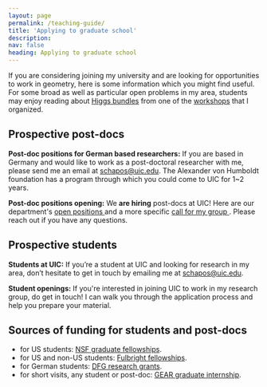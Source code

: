 ```yaml
---
layout: page
permalink: /teaching-guide/
title: 'Applying to graduate school'
description:  
nav: false
heading: Applying to graduate school
---
```



If you are considering joining my university and are looking for opportunities to work in geometry, here is some information which you might find useful. For some broad as well as particular open problems in my area, students may enjoy reading about [Higgs bundles](http://aimpl.org/spectralhiggs/1/) from one of the [workshops](https://schapos.people.uic.edu/Research.html) that I organized.

## Prospective post-docs 

<b>Post-doc positions for German based researchers:</b> If you are based in Germany and would like to work as a post-doctoral researcher with me, please send me an email at schapos@uic.edu. The Alexander von Humboldt foundation has a program through which you could come to UIC for 1~2 years. 


<b>Post-doc positions opening:</b>  We <b>are hiring</b> post-docs at UIC!   Here are our department's <a href="https://www.mathjobs.org/jobs/UIC">open positions </a> and a  more specific  <a href="https://www.mathjobs.org/jobs/list/20981">  call for my group </a> .  Please reach out if you have any questions. 


## Prospective students 


<b>Students at UIC:</b> If you’re a student at UIC and looking for research in my area, don’t hesitate to get in touch by emailing me at schapos@uic.edu. 


<b>Student openings:</b> If you're interested in joining UIC to work in my research group, do get in touch! I can walk you through the application process and help you prepare your material. 



## Sources of funding for students and post-docs

* for US students: [NSF graduate fellowships](https://www.nsfgrfp.org/).
* for US and non-US students: [Fulbright fellowships](http://us.fulbrightonline.org/applicants).
* for German students: [DFG research grants](http://www.dfg.de/en/research_funding/programmes/individual/research_grants/).
* for short visits, any student or post-doc: [GEAR graduate internship](http://gear.math.illinois.edu/programs/internships/).